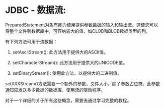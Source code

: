 # JDBC - 数据流:

PreparedStatement对象有能力使用提供参数数据的输入和输出流。这使您可以将整个文件到数据库中，可容纳较大的值，如CLOB和BLOB数据类型的列。

有下列方法可用于流数据：

1.  setAsciiStream(): 此方法用于提供大的ASCII值。

2.  setCharacterStream(): 此方法用于提供大的UNICODE值。

3.  setBinaryStream(): 使用此方法，以提供大的二进制值。

setXXXStream()方法需要一个额外的参数，文件大小，除了参数占位符。此参数通知应发送多少数据的数据库，使用流的驱动程序。

对于一个详细的关于所有这些概念，需要去通过学习完整的教程。

